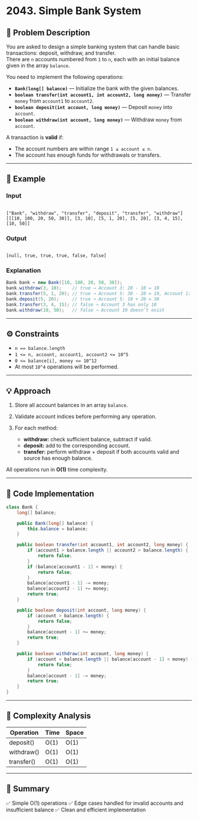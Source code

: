 # 2043. Simple Bank System

## 🧩 Problem Description

You are asked to design a simple banking system that can handle basic transactions: deposit, withdraw, and transfer.  
There are `n` accounts numbered from `1` to `n`, each with an initial balance given in the array `balance`.

You need to implement the following operations:

- **`Bank(long[] balance)`** — Initialize the bank with the given balances.
- **`boolean transfer(int account1, int account2, long money)`** — Transfer `money` from `account1` to `account2`.
- **`boolean deposit(int account, long money)`** — Deposit `money` into `account`.
- **`boolean withdraw(int account, long money)`** — Withdraw `money` from `account`.

A transaction is **valid** if:

- The account numbers are within range `1 ≤ account ≤ n`.
- The account has enough funds for withdrawals or transfers.

---

## 🧠 Example

### Input

```

["Bank", "withdraw", "transfer", "deposit", "transfer", "withdraw"]
[[[10, 100, 20, 50, 30]], [3, 10], [5, 1, 20], [5, 20], [3, 4, 15], [10, 50]]

```

### Output

```

[null, true, true, true, false, false]

```

### Explanation

```java
Bank bank = new Bank([10, 100, 20, 50, 30]);
bank.withdraw(3, 10);    // true → Account 3: 20 - 10 = 10
bank.transfer(5, 1, 20); // true → Account 5: 30 - 20 = 10, Account 1: 10 + 20 = 30
bank.deposit(5, 20);     // true → Account 5: 10 + 20 = 30
bank.transfer(3, 4, 15); // false → Account 3 has only 10
bank.withdraw(10, 50);   // false → Account 10 doesn’t exist
```

---

## ⚙️ Constraints

- `n == balance.length`
- `1 <= n, account, account1, account2 <= 10^5`
- `0 <= balance[i], money <= 10^12`
- At most `10^4` operations will be performed.

---

## 💡 Approach

1. Store all account balances in an array `balance`.
2. Validate account indices before performing any operation.
3. For each method:

   - **withdraw:** check sufficient balance, subtract if valid.
   - **deposit:** add to the corresponding account.
   - **transfer:** perform withdraw + deposit if both accounts valid and source has enough balance.

All operations run in **O(1)** time complexity.

---

## 🧾 Code Implementation

```java
class Bank {
    long[] balance;

    public Bank(long[] balance) {
        this.balance = balance;
    }

    public boolean transfer(int account1, int account2, long money) {
        if (account1 > balance.length || account2 > balance.length) {
            return false;
        }
        if (balance[account1 - 1] < money) {
            return false;
        }
        balance[account1 - 1] -= money;
        balance[account2 - 1] += money;
        return true;
    }

    public boolean deposit(int account, long money) {
        if (account > balance.length) {
            return false;
        }
        balance[account - 1] += money;
        return true;
    }

    public boolean withdraw(int account, long money) {
        if (account > balance.length || balance[account - 1] < money) {
            return false;
        }
        balance[account - 1] -= money;
        return true;
    }
}
```

---

## 🧪 Complexity Analysis

| Operation  | Time | Space |
| ---------- | ---- | ----- |
| deposit()  | O(1) | O(1)  |
| withdraw() | O(1) | O(1)  |
| transfer() | O(1) | O(1)  |

---

## 🏁 Summary

✅ Simple O(1) operations
✅ Edge cases handled for invalid accounts and insufficient balance
✅ Clean and efficient implementation
